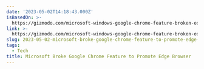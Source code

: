 ```yaml
---
date: '2023-05-02T14:18:43.000Z'
isBasedOn: >-
  https://gizmodo.com/microsoft-windows-google-chrome-feature-broken-edge-1850392901
link: >-
  https://gizmodo.com/microsoft-windows-google-chrome-feature-broken-edge-1850392901
slug: 2023-05-02-microsoft-broke-google-chrome-feature-to-promote-edge-browser
tags:
  - Tech
title: Microsoft Broke Google Chrome Feature to Promote Edge Browser
---
```



